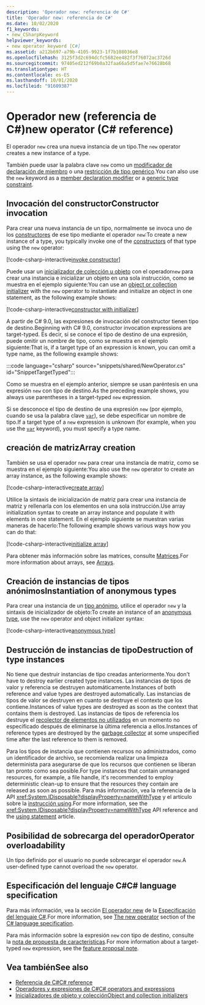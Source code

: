 ```yaml
---
description: 'Operador new: referencia de C#'
title: 'Operador new: referencia de C#'
ms.date: 10/02/2020
f1_keywords:
- new_CSharpKeyword
helpviewer_keywords:
- new operator keyword [C#]
ms.assetid: a212b697-a79b-4105-9923-1f7b108036e8
ms.openlocfilehash: 3125f3d2c694dcfc5682ee482f3f76072ac3726d
ms.sourcegitcommit: 97405ed212f69b0a32faa66a5d5fae7e76628b68
ms.translationtype: HT
ms.contentlocale: es-ES
ms.lasthandoff: 10/01/2020
ms.locfileid: "91609387"
---
```

# <a name="new-operator-c-reference"></a><span data-ttu-id="a8ba7-103">Operador new (referencia de C#)</span><span class="sxs-lookup"><span data-stu-id="a8ba7-103">new operator (C# reference)</span></span>

<span data-ttu-id="a8ba7-104">El operador `new` crea una nueva instancia de un tipo.</span><span class="sxs-lookup"><span data-stu-id="a8ba7-104">The `new` operator creates a new instance of a type.</span></span>

<span data-ttu-id="a8ba7-105">También puede usar la palabra clave `new` como un [modificador de declaración de miembro](../keywords/new-modifier.md) o una [restricción de tipo genérico](../keywords/new-constraint.md).</span><span class="sxs-lookup"><span data-stu-id="a8ba7-105">You can also use the `new` keyword as a [member declaration modifier](../keywords/new-modifier.md) or a [generic type constraint](../keywords/new-constraint.md).</span></span>

## <a name="constructor-invocation"></a><span data-ttu-id="a8ba7-106">Invocación del constructor</span><span class="sxs-lookup"><span data-stu-id="a8ba7-106">Constructor invocation</span></span>

<span data-ttu-id="a8ba7-107">Para crear una nueva instancia de un tipo, normalmente se invoca uno de los [constructores](../../programming-guide/classes-and-structs/constructors.md) de ese tipo mediante el operador `new`:</span><span class="sxs-lookup"><span data-stu-id="a8ba7-107">To create a new instance of a type, you typically invoke one of the [constructors](../../programming-guide/classes-and-structs/constructors.md) of that type using the `new` operator:</span></span>

[!code-csharp-interactive[invoke constructor](snippets/shared/NewOperator.cs#Constructor)]

<span data-ttu-id="a8ba7-108">Puede usar un [inicializador de colección u objeto](../../programming-guide/classes-and-structs/object-and-collection-initializers.md) con el operador`new` para crear una instancia e inicializar un objeto en una sola instrucción, como se muestra en el ejemplo siguiente:</span><span class="sxs-lookup"><span data-stu-id="a8ba7-108">You can use an [object or collection initializer](../../programming-guide/classes-and-structs/object-and-collection-initializers.md) with the `new` operator to instantiate and initialize an object in one statement, as the following example shows:</span></span>

[!code-csharp-interactive[constructor with initializer](snippets/shared/NewOperator.cs#ConstructorWithInitializer)]

<span data-ttu-id="a8ba7-109">A partir de C# 9.0, las expresiones de invocación del constructor tienen tipo de destino.</span><span class="sxs-lookup"><span data-stu-id="a8ba7-109">Beginning with C# 9.0, constructor invocation expressions are target-typed.</span></span> <span data-ttu-id="a8ba7-110">Es decir, si se conoce el tipo de destino de una expresión, puede omitir un nombre de tipo, como se muestra en el ejemplo siguiente:</span><span class="sxs-lookup"><span data-stu-id="a8ba7-110">That is, if a target type of an expression is known, you can omit a type name, as the following example shows:</span></span>

:::code language="csharp" source="snippets/shared/NewOperator.cs" id="SnippetTargetTyped":::

<span data-ttu-id="a8ba7-111">Como se muestra en el ejemplo anterior, siempre se usan paréntesis en una expresión `new` con tipo de destino.</span><span class="sxs-lookup"><span data-stu-id="a8ba7-111">As the preceding example shows, you always use parentheses in a target-typed `new` expression.</span></span>

<span data-ttu-id="a8ba7-112">Si se desconoce el tipo de destino de una expresión `new` (por ejemplo, cuando se usa la palabra clave [`var`](../keywords/var.md)), se debe especificar un nombre de tipo.</span><span class="sxs-lookup"><span data-stu-id="a8ba7-112">If a target type of a `new` expression is unknown (for example, when you use the [`var`](../keywords/var.md) keyword), you must specify a type name.</span></span>

## <a name="array-creation"></a><span data-ttu-id="a8ba7-113">creación de matriz</span><span class="sxs-lookup"><span data-stu-id="a8ba7-113">Array creation</span></span>

<span data-ttu-id="a8ba7-114">También se usa el operador `new` para crear una instancia de matriz, como se muestra en el ejemplo siguiente:</span><span class="sxs-lookup"><span data-stu-id="a8ba7-114">You also use the `new` operator to create an array instance, as the following example shows:</span></span>

[!code-csharp-interactive[create array](snippets/shared/NewOperator.cs#Array)]

<span data-ttu-id="a8ba7-115">Utilice la sintaxis de inicialización de matriz para crear una instancia de matriz y rellenarla con los elementos en una sola instrucción.</span><span class="sxs-lookup"><span data-stu-id="a8ba7-115">Use array initialization syntax to create an array instance and populate it with elements in one statement.</span></span> <span data-ttu-id="a8ba7-116">En el ejemplo siguiente se muestran varias maneras de hacerlo:</span><span class="sxs-lookup"><span data-stu-id="a8ba7-116">The following example shows various ways how you can do that:</span></span>

[!code-csharp-interactive[initialize array](snippets/shared/NewOperator.cs#ArrayInitialization)]

<span data-ttu-id="a8ba7-117">Para obtener más información sobre las matrices, consulte [Matrices](../../programming-guide/arrays/index.md).</span><span class="sxs-lookup"><span data-stu-id="a8ba7-117">For more information about arrays, see [Arrays](../../programming-guide/arrays/index.md).</span></span>

## <a name="instantiation-of-anonymous-types"></a><span data-ttu-id="a8ba7-118">Creación de instancias de tipos anónimos</span><span class="sxs-lookup"><span data-stu-id="a8ba7-118">Instantiation of anonymous types</span></span>

<span data-ttu-id="a8ba7-119">Para crear una instancia de un [tipo anónimo](../../programming-guide/classes-and-structs/anonymous-types.md), utilice el operador `new` y la sintaxis de inicializador de objeto:</span><span class="sxs-lookup"><span data-stu-id="a8ba7-119">To create an instance of an [anonymous type](../../programming-guide/classes-and-structs/anonymous-types.md), use the `new` operator and object initializer syntax:</span></span>

[!code-csharp-interactive[anonymous type](snippets/shared/NewOperator.cs#AnonymousType)]

## <a name="destruction-of-type-instances"></a><span data-ttu-id="a8ba7-120">Destrucción de instancias de tipo</span><span class="sxs-lookup"><span data-stu-id="a8ba7-120">Destruction of type instances</span></span>

<span data-ttu-id="a8ba7-121">No tiene que destruir instancias de tipo creadas anteriormente.</span><span class="sxs-lookup"><span data-stu-id="a8ba7-121">You don't have to destroy earlier created type instances.</span></span> <span data-ttu-id="a8ba7-122">Las instancias de tipos de valor y referencia se destruyen automáticamente.</span><span class="sxs-lookup"><span data-stu-id="a8ba7-122">Instances of both reference and value types are destroyed automatically.</span></span> <span data-ttu-id="a8ba7-123">Las instancias de tipos de valor se destruyen en cuanto se destruye el contexto que los contiene.</span><span class="sxs-lookup"><span data-stu-id="a8ba7-123">Instances of value types are destroyed as soon as the context that contains them is destroyed.</span></span> <span data-ttu-id="a8ba7-124">Las instancias de tipos de referencia los destruye el [recolector de elementos no utilizados](../../../standard/garbage-collection/index.md) en un momento no especificado después de eliminarse la última referencia a ellos.</span><span class="sxs-lookup"><span data-stu-id="a8ba7-124">Instances of reference types are destroyed by the [garbage collector](../../../standard/garbage-collection/index.md) at some unspecified time after the last reference to them is removed.</span></span>

<span data-ttu-id="a8ba7-125">Para los tipos de instancia que contienen recursos no administrados, como un identificador de archivo, se recomienda realizar una limpieza determinista para asegurarse de que los recursos que contienen se liberan tan pronto como sea posible.</span><span class="sxs-lookup"><span data-stu-id="a8ba7-125">For type instances that contain unmanaged resources, for example, a file handle, it's recommended to employ deterministic clean-up to ensure that the resources they contain are released as soon as possible.</span></span> <span data-ttu-id="a8ba7-126">Para más información, vea la referencia de la API <xref:System.IDisposable?displayProperty=nameWithType> y el artículo sobre la [instrucción using](../keywords/using-statement.md).</span><span class="sxs-lookup"><span data-stu-id="a8ba7-126">For more information, see the <xref:System.IDisposable?displayProperty=nameWithType> API reference and the [using statement](../keywords/using-statement.md) article.</span></span>

## <a name="operator-overloadability"></a><span data-ttu-id="a8ba7-127">Posibilidad de sobrecarga del operador</span><span class="sxs-lookup"><span data-stu-id="a8ba7-127">Operator overloadability</span></span>

<span data-ttu-id="a8ba7-128">Un tipo definido por el usuario no puede sobrecargar el operador `new`.</span><span class="sxs-lookup"><span data-stu-id="a8ba7-128">A user-defined type cannot overload the `new` operator.</span></span>

## <a name="c-language-specification"></a><span data-ttu-id="a8ba7-129">Especificación del lenguaje C#</span><span class="sxs-lookup"><span data-stu-id="a8ba7-129">C# language specification</span></span>

<span data-ttu-id="a8ba7-130">Para más información, vea la sección [El operador new](~/_csharplang/spec/expressions.md#the-new-operator) de la [Especificación del lenguaje C#](~/_csharplang/spec/introduction.md).</span><span class="sxs-lookup"><span data-stu-id="a8ba7-130">For more information, see [The new operator](~/_csharplang/spec/expressions.md#the-new-operator) section of the [C# language specification](~/_csharplang/spec/introduction.md).</span></span>

<span data-ttu-id="a8ba7-131">Para más información sobre la expresión `new` con tipo de destino, consulte la [nota de propuesta de características](~/_csharplang/proposals/csharp-9.0/target-typed-new.md).</span><span class="sxs-lookup"><span data-stu-id="a8ba7-131">For more information about a target-typed `new` expression, see the [feature proposal note](~/_csharplang/proposals/csharp-9.0/target-typed-new.md).</span></span>

## <a name="see-also"></a><span data-ttu-id="a8ba7-132">Vea también</span><span class="sxs-lookup"><span data-stu-id="a8ba7-132">See also</span></span>

- [<span data-ttu-id="a8ba7-133">Referencia de C#</span><span class="sxs-lookup"><span data-stu-id="a8ba7-133">C# reference</span></span>](../index.md)
- [<span data-ttu-id="a8ba7-134">Operadores y expresiones de C#</span><span class="sxs-lookup"><span data-stu-id="a8ba7-134">C# operators and expressions</span></span>](index.md)
- [<span data-ttu-id="a8ba7-135">Inicializadores de objeto y colección</span><span class="sxs-lookup"><span data-stu-id="a8ba7-135">Object and collection initializers</span></span>](../../programming-guide/classes-and-structs/object-and-collection-initializers.md)
